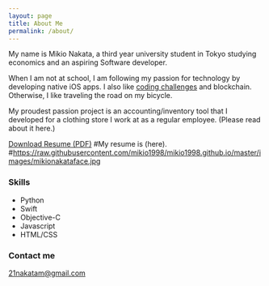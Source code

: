 ```yaml
---
layout: page
title: About Me
permalink: /about/
---
```


My name is Mikio Nakata, a third year university student in Tokyo studying economics and an aspiring Software developer. 

When I am not at school, I am following my passion for technology by developing native iOS apps. I also like [coding challenges](https://leetcode.com/problemset/all/) and blockchain. Otherwise, I like traveling the road on my bicycle.  

My proudest passion project is an accounting/inventory tool that I developed for a clothing store I work at as a regular employee. (Please read about it here.)

[Download Resume (PDF)](https://raw.githubusercontent.com/mikio1998/mikio1998.github.io/master/images/[20:9:16]Mikio_Nakata_Resume.pdf)
#My resume is (here).
#https://raw.githubusercontent.com/mikio1998/mikio1998.github.io/master/images/mikionakataface.jpg

### Skills

* Python 
* Swift
* Objective-C
* Javascript
* HTML/CSS

### Contact me

[21nakatam@gmail.com](mailto:21nakatam@gmail.com)
